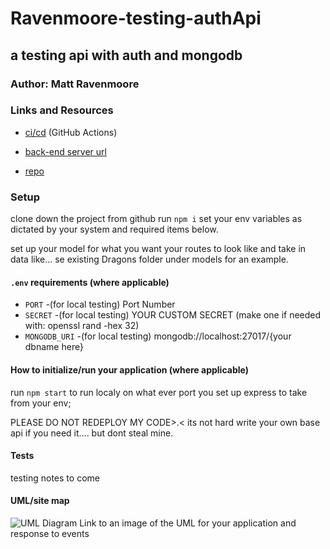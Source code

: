 # Ravenmoore-testing-authApi

## a testing api with auth and mongodb

### Author: Matt Ravenmoore

### Links and Resources

- [ci/cd](https://github.com/M-Ravenmoore/Ravenmoore-testing-authApi/actions) (GitHub Actions)
- [back-end server url](https://ravenmoore-testapi.herokuapp.com/)

- [repo](https://github.com/M-Ravenmoore/Ravenmoore-testing-authApi)

### Setup

clone down the project from github
run `npm i`
set your env variables as dictated by your system and required items below.

set up your model for what you want your routes to look like and take in data like... se existing Dragons folder under models for an example.

#### `.env` requirements (where applicable)

- `PORT` -(for local testing) Port Number
- `SECRET` -(for local testing) YOUR CUSTOM SECRET (make one if needed with: openssl rand -hex 32)
- `MONGODB_URI` -(for local testing) mongodb://localhost:27017/{your dbname here}

#### How to initialize/run your application (where applicable)

run `npm start` to run localy on what ever port you set up express to take from your env;

PLEASE DO NOT REDEPLOY MY CODE>.< its not hard write your own base api if you need it.... but dont steal mine.

#### Tests

testing notes to come

#### UML/site map

![UML Diagram](uml.jpg)
Link to an image of the UML for your application and response to events
